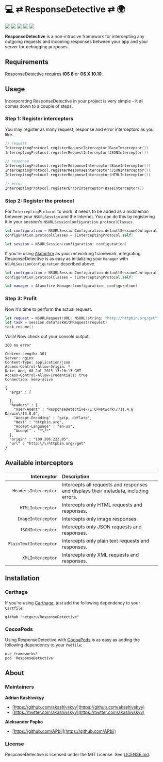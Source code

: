 # 💻 ⇄ ResponseDetective ⇄ 🌍

![](https://img.shields.io/circleci/project/netguru/ResponseDetective.svg)
![](https://img.shields.io/badge/swift-1.2-orange.svg)
![](https://img.shields.io/github/release/netguru/ResponseDetective.svg)
![](https://img.shields.io/badge/carthage-compatible-brightgreen.svg)
![](https://img.shields.io/badge/cocoapods-compatible-brightgreen.svg)

**ResponseDetective** is a non-intrusive framework for intercepting any outgoing requests and incoming responses between your app and your server for debugging purposes.

## Requirements

ResponseDetective requires **iOS 8** or **OS X 10.10**.

## Usage

Incorporating ResponseDetective in your project is very simple – it all comes down to a couple of steps.

### Step 1: Register interceptors

You may register as many request, response and error interceptors as you like.

```swift
// request
InterceptingProtocol.registerRequestInterceptor(BaseInterceptor())
InterceptingProtocol.registerRequestInterceptor(JSONInterceptor())

// response
InterceptingProtocol.registerResponseInterceptor(BaseInterceptor())
InterceptingProtocol.registerResponseInterceptor(JSONInterceptor())
InterceptingProtocol.registerResponseInterceptor(HTMLInterceptor())

// error
InterceptingProtocol.registerErrorInterceptor(BaseInterceptor())
```

### Step 2: Register the protocol

For `InterceptingProtocol` to work, it needs to be added as a middleman between your `NSURLSession` and the Internet. You can do this by registering it in your session's `NSURLSessionConfiguration.protocolClasses`.

```swift
let configuration = NSURLSessionConfiguration.defaultSessionConfiguration()
configuration.protocolClasses = [InterceptingProtocol.self]

let session = NSURLSession(configuration: configuration)
```

If you're using [Alamofire](https://github.com/Alamofire/Alamofire) as your networking framework, integrating ResponseDetective is as easy as initializing your `Manager` with `NSURLSessionConfiguration` described above.

```swift
let configuration = NSURLSessionConfiguration.defaultSessionConfiguration()
configuration.protocolClasses = [InterceptingProtocol.self]

let manager = Alamofire.Manager(configuration: configuration)
```

### Step 3: Profit

Now it's time to perform the actual request.

```swift
let request = NSURLRequest(URL: NSURL(string: "http://httpbin.org/get")!)
let task = session.dataTaskWithRequest(request)
task.resume()
```

Voilà! Now check out your console output.

```none
200 no error

Content-Length: 301
Server: nginx
Content-Type: application/json
Access-Control-Allow-Origin: *
Date: Wed, 08 Jul 2015 13:10:13 GMT
Access-Control-Allow-Credentials: true
Connection: keep-alive

{
  "args" : {

  },
  "headers" : {
    "User-Agent" : "ResponseDetective\/1 CFNetwork\/711.4.6 Darwin\/15.0.0",
    "Accept-Encoding" : "gzip, deflate",
    "Host" : "httpbin.org",
    "Accept-Language" : "en-us",
    "Accept" : "*\/*"
  },
  "origin" : "109.206.223.85",
  "url" : "http:\/\/httpbin.org\/get"
}
```

## Available interceptors

|            Interceptor | Description                                                                          |
| ---------------------: | :----------------------------------------------------------------------------------- |
|   `HeadersInterceptor` | Intercepts all requests and responses and displays their metadata, including errors. |
|      `HTMLInterceptor` | Intercepts only HTML requests and responses.                                         |
|     `ImageInterceptor` | Intercepts only image responses.                                                     |
|      `JSONInterceptor` | Intercepts only JSON requests and responses.                                         |
| `PlainTextInterceptor` | Intercepts only plain text requests and responses.                                   |
|       `XMLInterceptor` | Intercepts only XML requests and responses.                                          |

## Installation

### Carthage

If you're using [Carthage](https://github.com/Carthage/Carthage), just add the following dependency to your `Cartfile`:

```none
github "netguru/ResponseDetective"
```

### CocoaPods

Using ResponseDetective with [CocoaPods](http://cocoapods.org) is as easy as adding the following dependency to your `Podfile`:

```none
use_frameworks!
pod 'ResponseDetective'
```

## About

### Maintainers

**Adrian Kashivskyy**

- [https://github.com/akashivskyy](https://github.com/akashivskyy)
- [https://twitter.com/akashivskyy](https://twitter.com/akashivskyy)

**Aleksander Popko**

- [https://github.com/APbjj](https://github.com/APbjj)

### License

ResponseDetective is licensed under the MIT License. See [LICENSE.md](LICENSE.md).
